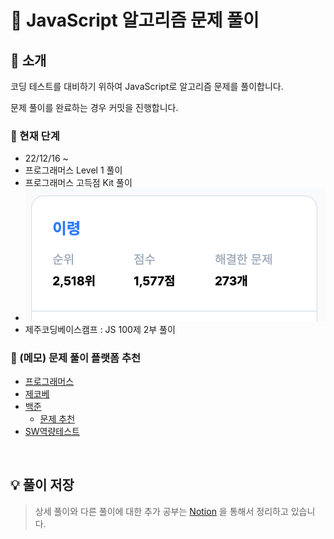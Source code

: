 # 🤮 JavaScript 알고리즘 문제 풀이

## 👋 소개

코딩 테스트를 대비하기 위하여 JavaScript로 알고리즘 문제를 풀이합니다.

문제 풀이를 완료하는 경우 커밋을 진행합니다.

### 🌱 현재 단계

- 22/12/16 ~
- 프로그래머스 Level 1 풀이
- 프로그래머스 고득점 Kit 풀이
- ![프로그래머스 현재 상태](./assets/status_programmers.png)
- 제주코딩베이스캠프 : JS 100제 2부 풀이

### 🎒 (메모) 문제 풀이 플랫폼 추천

- [프로그래머스](https://programmers.co.kr/)
- [제코베](https://paullab.co.kr/codefestival.html)
- [백준](https://www.acmicpc.net/step)
  - [문제 추천](https://devjeong.com/algorithm/algorithm-1/#코딩-테스트-대비-백준-문제-추천)
- [SW역량테스트](https://swexpertacademy.com/main/capacityTest/main.do)

<br>

## 💡 풀이 저장

> 상세 풀이와 다른 풀이에 대한 추가 공부는 [Notion](https://eve1225.notion.site/7d0a802bb0da46fda1dec663bd41efb9?v=4bda3b722aab427d90e1a3fcc6facf2c) 을 통해서 정리하고 있습니다.
